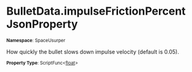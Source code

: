# BulletData.impulseFrictionPercent JsonProperty

<small>**Namespace**: SpaceUsurper</small>

How quickly the bullet slows down impulse velocity (default is 0.05).

<small>**Property Type**: ScriptFunc&lt;[float](https://docs.microsoft.com/en-us/dotnet/api/system.single?view=netframework-4.5)&gt;</small>

